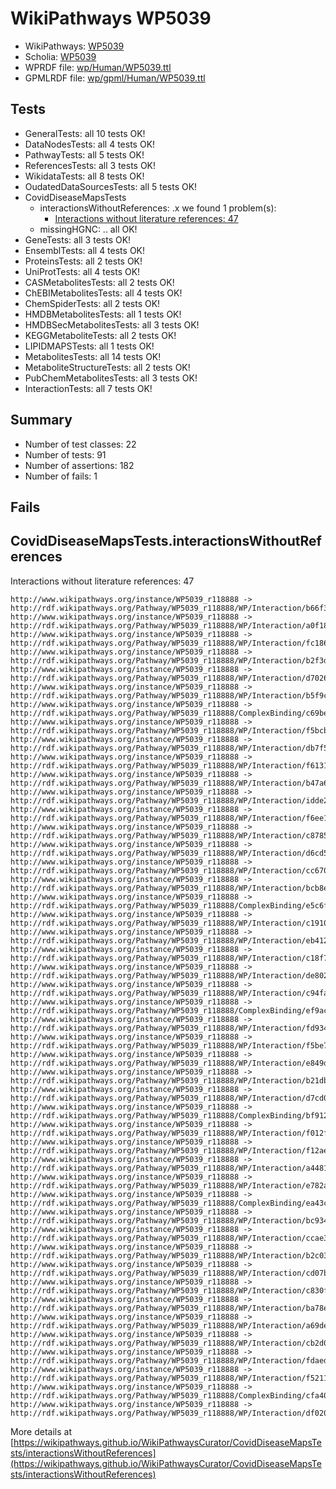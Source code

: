 # WikiPathways WP5039

* WikiPathways: [WP5039](https://identifiers.org/wikipathways:WP5039)
* Scholia: [WP5039](https://scholia.toolforge.org/wikipathways/WP5039)
* WPRDF file: [wp/Human/WP5039.ttl](../wp/Human/WP5039.ttl)
* GPMLRDF file: [wp/gpml/Human/WP5039.ttl](../wp/gpml/Human/WP5039.ttl)

## Tests
* GeneralTests: all 10 tests OK!
* DataNodesTests: all 4 tests OK!
* PathwayTests: all 5 tests OK!
* ReferencesTests: all 3 tests OK!
* WikidataTests: all 8 tests OK!
* OudatedDataSourcesTests: all 5 tests OK!
* CovidDiseaseMapsTests
    * interactionsWithoutReferences: .x we found 1 problem(s):
        * [Interactions without literature references: 47](#9701cd45)
    * missingHGNC: .. all OK!
* GeneTests: all 3 tests OK!
* EnsemblTests: all 4 tests OK!
* ProteinsTests: all 2 tests OK!
* UniProtTests: all 4 tests OK!
* CASMetabolitesTests: all 2 tests OK!
* ChEBIMetabolitesTests: all 4 tests OK!
* ChemSpiderTests: all 2 tests OK!
* HMDBMetabolitesTests: all 1 tests OK!
* HMDBSecMetabolitesTests: all 3 tests OK!
* KEGGMetaboliteTests: all 2 tests OK!
* LIPIDMAPSTests: all 1 tests OK!
* MetabolitesTests: all 14 tests OK!
* MetaboliteStructureTests: all 2 tests OK!
* PubChemMetabolitesTests: all 3 tests OK!
* InteractionTests: all 7 tests OK!


## Summary

* Number of test classes: 22
* Number of tests: 91
* Number of assertions: 182
* Number of fails: 1

## Fails

<a name="9701cd45" />

## CovidDiseaseMapsTests.interactionsWithoutReferences

Interactions without literature references: 47
```
http://www.wikipathways.org/instance/WP5039_r118888 -> http://rdf.wikipathways.org/Pathway/WP5039_r118888/WP/Interaction/b66f3
http://www.wikipathways.org/instance/WP5039_r118888 -> http://rdf.wikipathways.org/Pathway/WP5039_r118888/WP/Interaction/a0f18
http://www.wikipathways.org/instance/WP5039_r118888 -> http://rdf.wikipathways.org/Pathway/WP5039_r118888/WP/Interaction/fc186
http://www.wikipathways.org/instance/WP5039_r118888 -> http://rdf.wikipathways.org/Pathway/WP5039_r118888/WP/Interaction/b2f3d
http://www.wikipathways.org/instance/WP5039_r118888 -> http://rdf.wikipathways.org/Pathway/WP5039_r118888/WP/Interaction/d7026
http://www.wikipathways.org/instance/WP5039_r118888 -> http://rdf.wikipathways.org/Pathway/WP5039_r118888/WP/Interaction/b5f9c
http://www.wikipathways.org/instance/WP5039_r118888 -> http://rdf.wikipathways.org/Pathway/WP5039_r118888/ComplexBinding/c69be
http://www.wikipathways.org/instance/WP5039_r118888 -> http://rdf.wikipathways.org/Pathway/WP5039_r118888/WP/Interaction/f5bcb
http://www.wikipathways.org/instance/WP5039_r118888 -> http://rdf.wikipathways.org/Pathway/WP5039_r118888/WP/Interaction/db7f5
http://www.wikipathways.org/instance/WP5039_r118888 -> http://rdf.wikipathways.org/Pathway/WP5039_r118888/WP/Interaction/f6131
http://www.wikipathways.org/instance/WP5039_r118888 -> http://rdf.wikipathways.org/Pathway/WP5039_r118888/WP/Interaction/b47a6
http://www.wikipathways.org/instance/WP5039_r118888 -> http://rdf.wikipathways.org/Pathway/WP5039_r118888/WP/Interaction/idde2be3e1
http://www.wikipathways.org/instance/WP5039_r118888 -> http://rdf.wikipathways.org/Pathway/WP5039_r118888/WP/Interaction/f6ee1
http://www.wikipathways.org/instance/WP5039_r118888 -> http://rdf.wikipathways.org/Pathway/WP5039_r118888/WP/Interaction/c8785
http://www.wikipathways.org/instance/WP5039_r118888 -> http://rdf.wikipathways.org/Pathway/WP5039_r118888/WP/Interaction/d6cd5
http://www.wikipathways.org/instance/WP5039_r118888 -> http://rdf.wikipathways.org/Pathway/WP5039_r118888/WP/Interaction/cc670
http://www.wikipathways.org/instance/WP5039_r118888 -> http://rdf.wikipathways.org/Pathway/WP5039_r118888/WP/Interaction/bcb8e
http://www.wikipathways.org/instance/WP5039_r118888 -> http://rdf.wikipathways.org/Pathway/WP5039_r118888/ComplexBinding/e5c6f
http://www.wikipathways.org/instance/WP5039_r118888 -> http://rdf.wikipathways.org/Pathway/WP5039_r118888/WP/Interaction/c1910
http://www.wikipathways.org/instance/WP5039_r118888 -> http://rdf.wikipathways.org/Pathway/WP5039_r118888/WP/Interaction/eb412
http://www.wikipathways.org/instance/WP5039_r118888 -> http://rdf.wikipathways.org/Pathway/WP5039_r118888/WP/Interaction/c18f7
http://www.wikipathways.org/instance/WP5039_r118888 -> http://rdf.wikipathways.org/Pathway/WP5039_r118888/WP/Interaction/de802
http://www.wikipathways.org/instance/WP5039_r118888 -> http://rdf.wikipathways.org/Pathway/WP5039_r118888/WP/Interaction/c94fa
http://www.wikipathways.org/instance/WP5039_r118888 -> http://rdf.wikipathways.org/Pathway/WP5039_r118888/ComplexBinding/ef9ac
http://www.wikipathways.org/instance/WP5039_r118888 -> http://rdf.wikipathways.org/Pathway/WP5039_r118888/WP/Interaction/fd934
http://www.wikipathways.org/instance/WP5039_r118888 -> http://rdf.wikipathways.org/Pathway/WP5039_r118888/WP/Interaction/f5be7
http://www.wikipathways.org/instance/WP5039_r118888 -> http://rdf.wikipathways.org/Pathway/WP5039_r118888/WP/Interaction/e849d
http://www.wikipathways.org/instance/WP5039_r118888 -> http://rdf.wikipathways.org/Pathway/WP5039_r118888/WP/Interaction/b21db
http://www.wikipathways.org/instance/WP5039_r118888 -> http://rdf.wikipathways.org/Pathway/WP5039_r118888/WP/Interaction/d7cd0
http://www.wikipathways.org/instance/WP5039_r118888 -> http://rdf.wikipathways.org/Pathway/WP5039_r118888/ComplexBinding/bf912
http://www.wikipathways.org/instance/WP5039_r118888 -> http://rdf.wikipathways.org/Pathway/WP5039_r118888/WP/Interaction/f012f
http://www.wikipathways.org/instance/WP5039_r118888 -> http://rdf.wikipathways.org/Pathway/WP5039_r118888/WP/Interaction/f12ae
http://www.wikipathways.org/instance/WP5039_r118888 -> http://rdf.wikipathways.org/Pathway/WP5039_r118888/WP/Interaction/a4481
http://www.wikipathways.org/instance/WP5039_r118888 -> http://rdf.wikipathways.org/Pathway/WP5039_r118888/WP/Interaction/e782a
http://www.wikipathways.org/instance/WP5039_r118888 -> http://rdf.wikipathways.org/Pathway/WP5039_r118888/ComplexBinding/ea43c
http://www.wikipathways.org/instance/WP5039_r118888 -> http://rdf.wikipathways.org/Pathway/WP5039_r118888/WP/Interaction/bc934
http://www.wikipathways.org/instance/WP5039_r118888 -> http://rdf.wikipathways.org/Pathway/WP5039_r118888/WP/Interaction/ccae3
http://www.wikipathways.org/instance/WP5039_r118888 -> http://rdf.wikipathways.org/Pathway/WP5039_r118888/WP/Interaction/b2c03
http://www.wikipathways.org/instance/WP5039_r118888 -> http://rdf.wikipathways.org/Pathway/WP5039_r118888/WP/Interaction/cd07b
http://www.wikipathways.org/instance/WP5039_r118888 -> http://rdf.wikipathways.org/Pathway/WP5039_r118888/WP/Interaction/c830f
http://www.wikipathways.org/instance/WP5039_r118888 -> http://rdf.wikipathways.org/Pathway/WP5039_r118888/WP/Interaction/ba78e
http://www.wikipathways.org/instance/WP5039_r118888 -> http://rdf.wikipathways.org/Pathway/WP5039_r118888/WP/Interaction/a69de
http://www.wikipathways.org/instance/WP5039_r118888 -> http://rdf.wikipathways.org/Pathway/WP5039_r118888/WP/Interaction/cb2d0
http://www.wikipathways.org/instance/WP5039_r118888 -> http://rdf.wikipathways.org/Pathway/WP5039_r118888/WP/Interaction/fdaed
http://www.wikipathways.org/instance/WP5039_r118888 -> http://rdf.wikipathways.org/Pathway/WP5039_r118888/WP/Interaction/f5211
http://www.wikipathways.org/instance/WP5039_r118888 -> http://rdf.wikipathways.org/Pathway/WP5039_r118888/ComplexBinding/cfa40
http://www.wikipathways.org/instance/WP5039_r118888 -> http://rdf.wikipathways.org/Pathway/WP5039_r118888/WP/Interaction/df020
```

More details at [https://wikipathways.github.io/WikiPathwaysCurator/CovidDiseaseMapsTests/interactionsWithoutReferences](https://wikipathways.github.io/WikiPathwaysCurator/CovidDiseaseMapsTests/interactionsWithoutReferences)

